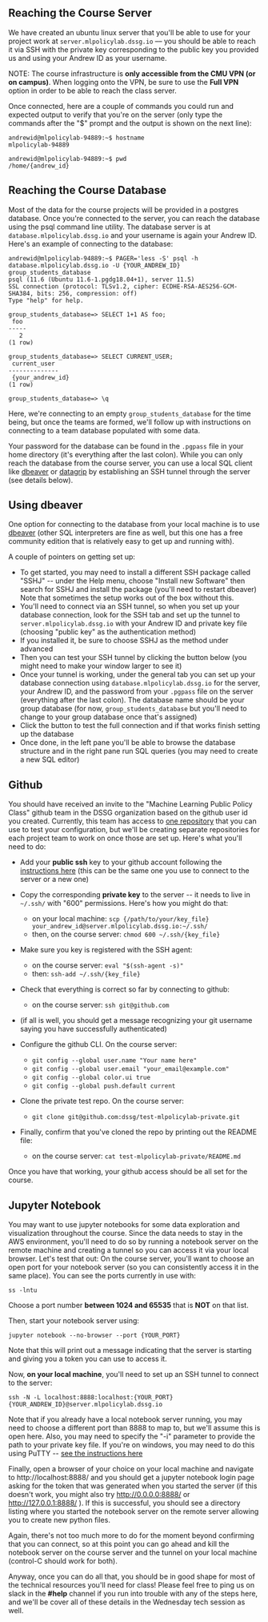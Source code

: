 ## Reaching the Course Server
We have created an ubuntu linux server that you'll be able to use for your project work at `server.mlpolicylab.dssg.io` –– you should be able to reach it via SSH with the private key corresponding to the public key you provided us and using your Andrew ID as your username.

NOTE: The course infrastructure is **only accessible from the CMU VPN (or on campus)**. When logging onto the VPN, be sure to use the **Full VPN** option in order to be able to reach the class server.

Once connected, here are a couple of commands you could run and expected output to verify that you're on the server (only type the commands after the "$" prompt and the output is shown on the next line):
```
andrewid@mlpolicylab-94889:~$ hostname
mlpolicylab-94889

andrewid@mlpolicylab-94889:~$ pwd
/home/{andrew_id}
```

## Reaching the Course Database
Most of the data for the course projects will be provided in a postgres database. Once you're connected to the server, you can reach the database using the psql command line utility. The database server is at `database.mlpolicylab.dssg.io` and your username is again your Andrew ID. Here's an example of connecting to the database:
```
andrewid@mlpolicylab-94889:~$ PAGER='less -S' psql -h database.mlpolicylab.dssg.io -U {YOUR_ANDREW_ID} group_students_database 
psql (11.6 (Ubuntu 11.6-1.pgdg18.04+1), server 11.5)
SSL connection (protocol: TLSv1.2, cipher: ECDHE-RSA-AES256-GCM-SHA384, bits: 256, compression: off)
Type "help" for help.

group_students_database=> SELECT 1+1 AS foo;
 foo
-----
   2
(1 row)

group_students_database=> SELECT CURRENT_USER;
 current_user
--------------
 {your_andrew_id}
(1 row)

group_students_database=> \q
```
Here, we're connecting to an empty `group_students_database` for the time being, but once the teams are formed, we'll follow up with instructions on connecting to a team database populated with some data.

Your password for the database can be found in the `.pgpass` file in your home directory (it's everything after the last colon). While you can only reach the database from the course server, you can use a local SQL client like [dbeaver](https://dbeaver.io/) or [datagrip](https://www.jetbrains.com/datagrip/) by establishing an SSH tunnel through the server (see details below).

## Using dbeaver
One option for connecting to the database from your local machine is to use [dbeaver](https://dbeaver.io/) (other SQL interpreters are fine as well, but this one has a free community edition that is relatively easy to get up and running with).

A couple of pointers on getting set up:

- To get started, you may need to install a different SSH package called "SSHJ" -- under the Help menu, choose "Install new Software" then search for SSHJ and install the package (you'll need to restart dbeaver) Note that sometimes the setup works out of the box without this.
- You'll need to connect via an SSH tunnel, so when you set up your database connection, look for the SSH tab and set up the tunnel to `server.mlpolicylab.dssg.io` with your Andrew ID and private key file (choosing "public key" as the authentication method)
- If you installed it, be sure to choose SSHJ as the method under advanced
- Then you can test your SSH tunnel by clicking the button below (you might need to make your window larger to see it)
- Once your tunnel is working, under the general tab you can set up your database connection using `database.mlpolicylab.dssg.io` for the server, your Andrew ID, and the password from your `.pgpass` file on the server (everything after the last colon). The database name should be your group database (for now, `group_students_database` but you'll need to change to your group database once that's assigned)
- Click the button to test the full connection and if that works finish setting up the database
- Once done, in the left pane you'll be able to browse the database structure and in the right pane run SQL queries (you may need to create a new SQL editor)

## Github
You should have received an invite to the "Machine Learning Public Policy Class" github team in the DSSG organization based on the github user id you created. Currently, this team has access to [one repository](https://github.com/dssg/test-mlpolicylab-private) that you can use to test your configuration, but we'll be creating separate repositories for each project team to work on once those are set up. Here's what you'll need to do:

- Add your **public ssh** key to your github account following the [instructions here](https://help.github.com/en/enterprise/2.17/user/github/authenticating-to-github/adding-a-new-ssh-key-to-your-github-account) (this can be the same one you use to connect to the server or a new one)

- Copy the corresponding **private key** to the server -- it needs to live in `~/.ssh/` with "600" permissions. Here's how you might do that:
  - on your local machine: `scp {/path/to/your/key_file} your_andrew_id@server.mlpolicylab.dssg.io:~/.ssh/`
  - then, on the course server: `chmod 600 ~/.ssh/{key_file}`

- Make sure you key is registered with the SSH agent:
  - on the course server: `eval "$(ssh-agent -s)"`
  - then: `ssh-add ~/.ssh/{key_file}`

- Check that everything is correct so far by connecting to github:
  - on the course server: `ssh git@github.com`

- (if all is well, you should get a message recognizing your git username saying you have successfully authenticated)

- Configure the github CLI. On the course server:
  - `git config --global user.name "Your name here"`
  - `git config --global user.email "your_email@example.com"`
  - `git config --global color.ui true`
  - `git config --global push.default current`

- Clone the private test repo. On the course server: 
   - `git clone git@github.com:dssg/test-mlpolicylab-private.git`

- Finally, confirm that you've cloned the repo by printing out the README file:
  - on the course server: `cat test-mlpolicylab-private/README.md`

Once you have that working, your github access should be all set for the course.

## Jupyter Notebook
You may want to use jupyter notebooks for some data exploration and visualization throughout the course. Since the data needs to stay in the AWS environment, you'll need to do so by running a notebook server on the remote machine and creating a tunnel so you can access it via your local browser. Let's test that out:
On the course server, you'll want to choose an open port for your notebook server (so you can consistently access it in the same place). You can see the ports currently in use with:
```
ss -lntu
```
Choose a port number **between 1024 and 65535** that is **NOT** on that list.

Then, start your notebook server using:
```
jupyter notebook --no-browser --port {YOUR_PORT}
```
Note that this will print out a message indicating that the server is starting and giving you a token you can use to access it.

Now, **on your local machine**, you'll need to set up an SSH tunnel to connect to the server:
```
ssh -N -L localhost:8888:localhost:{YOUR_PORT} {YOUR_ANDREW_ID}@server.mlpolicylab.dssg.io
```
Note that if you already have a local notebook server running, you may need to choose a different port than 8888 to map to, but we'll assume this is open here. Also, you may need to specify the "-i" parameter to provide the path to your private key file. If you're on windows, you may need to do this using PuTTY -- [see the instructions here](https://docs.bitnami.com/bch/faq/get-started/access-ssh-tunnel/)

Finally, open a browser of your choice on your local machine and navigate to http://localhost:8888/ and you should get a jupyter notebook login page asking for the token that was generated when you started the server (if this doesn't work, you might also try http://0.0.0.0:8888/ or http://127.0.0.1:8888/ ). If this is successful, you should see a directory listing where you started the notebook server on the remote server allowing you to create new python files.

Again, there's not too much more to do for the moment beyond confirming that you can connect, so at this point you can go ahead and kill the notebook server on the course server and the tunnel on your local machine (control-C should work for both).

Anyway, once you can do all that, you should be in good shape for most of the technical resources you'll need for class! Please feel free to ping us on slack in the **#help** channel if you run into trouble with any of the steps here, and we'll be cover all of these details in the Wednesday tech session as well.

